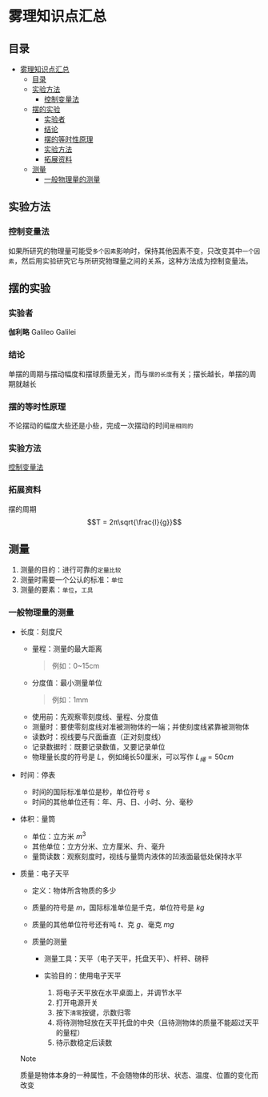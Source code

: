 # 雾理知识点汇总

## 目录
- [雾理知识点汇总](#雾理知识点汇总)
  - [目录](#目录)
  - [实验方法](#实验方法)
    - [控制变量法](#控制变量法)
  - [摆的实验](#摆的实验)
    - [实验者](#实验者)
    - [结论](#结论)
    - [摆的等时性原理](#摆的等时性原理)
    - [实验方法](#实验方法-1)
    - [拓展资料](#拓展资料)
  - [测量](#测量)
    - [一般物理量的测量](#一般物理量的测量)


## 实验方法

### 控制变量法  
   如果所研究的物理量可能受`多个因素`影响时，保持其他因素不变，只改变其中`一个因素`，然后用实验研究它与所研究物理量之间的关系，这种方法成为控制变量法。

## 摆的实验

### 实验者

**伽利略** Galileo Galilei

### 结论

单摆的周期与摆动幅度和摆球质量无关，而与`摆的长度`有关；摆长越长，单摆的周期就越长

### 摆的等时性原理

不论摆动的幅度大些还是小些，完成一次摆动的时间`是相同的`

### 实验方法

[控制变量法](#控制变量法)

### 拓展资料

摆的周期  
$$T = 2π\sqrt{\frac{l}{g}}$$

## 测量

1. 测量的目的：进行可靠的`定量比较`
2. 测量时需要一个公认的标准：`单位`
3. 测量的要素：`单位`，`工具`
### 一般物理量的测量

   - 长度：刻度尺

     - 量程：测量的最大距离
          > 例如：0~15cm
     - 分度值：最小测量单位
          > 例如：1mm
     - 使用前：先观察零刻度线、量程、分度值
     - 测量时：要使零刻度线对准被测物体的一端；并使刻度线紧靠被测物体
     - 读数时：视线要与尺面垂直（正对刻度线）
     - 记录数据时：既要记录数值，又要记录单位
     - 物理量长度的符号是 $L$，例如绳长50厘米，可以写作 $L_绳=50cm$

   - 时间：停表

     - 时间的国际标准单位是秒，单位符号 $s$
     - 时间的其他单位还有：年、月、日、小时、分、毫秒

   - 体积：量筒

     - 单位：立方米 $m^3$
     - 其他单位：立方分米、立方厘米、升、毫升
     - 量筒读数：观察刻度时，视线与量筒内液体的凹液面最低处保持水平

   - 质量：电子天平

     -  定义：物体所含物质的多少
     -  质量的符号是 $m$，国际标准单位是千克，单位符号是 $kg$
     -  质量的其他单位符号还有吨 $t$、克 $g$、毫克 $mg$
     -  质量的测量

        - 测量工具：天平（电子天平，托盘天平）、杆秤、磅秤
        - 实验目的：使用电子天平

          1. 将电子天平放在水平桌面上，并调节水平
          2. 打开电源开关
          3. 按下`清零`按键，示数归零
          4. 将待测物轻放在天平托盘的中央（且待测物体的质量不能超过天平的量程）
          5. 待示数稳定后读数
     > [!NOTE]
     >
     > 质量是物体本身的一种属性，不会随物体的形状、状态、温度、位置的变化而改变

